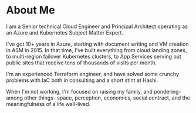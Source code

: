# About Me

I am a Senior technical Cloud Engineer and Principal Architect operating as an Azure and Kubernetes Subject Matter Expert.

I've got 10+ years in Azure, starting with document writing and VM creation in ASM in 2015. In that time, I've built everything from cloud landing zones, to multi-region failover Kubernetes clusters, to App Services serving out public sites that receive tens of thousands of visits per month.

I'm an experienced Terraform engineer, and have solved some crunchy problems with IaC both in consulting and a short stint at Hashi.

When I'm not working, I'm focused on raising my family, and pondering- among other things- space, perception, economics, social contract, and the meaningfulness of a life well-lived.
